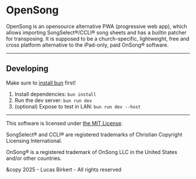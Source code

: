 # OpenSong

OpenSong is an opensource alternative PWA (progressive web app), which allows importing SongSelect®/CCLI® song sheets and has a builtin patcher for transposing. It is supposed to be a church-specific, lightweight, free and cross platform alternative to the iPad-only, paid OnSong® software.

----

## Developing

Make sure to [install bun](https://bun.sh/) first!

1. Install dependencies: `bun install`
2. Run the dev server: `bun run dev`
3. (optional) Expose to test in LAN: `bun run dev --host`

----

This software is licensed under [the MIT License](LICENSE).

SongSelect® and CCLI® are registered trademarks of Christian Copyright Licensing International.

OnSong® is a registered trademark of OnSong LLC in the United States and/or other countries.

&copy 2025 - Lucas Birkert - All rights reserved